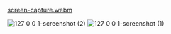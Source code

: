 [screen-capture.webm](https://github.com/singhJasvinder101/data_sum/assets/131908922/fd013c48-ff2f-454b-8265-f8bb5b1917a3)


![127 0 0 1-screenshot (2)](https://github.com/singhJasvinder101/data_sum/assets/131908922/7c6a24d9-320d-4b74-a27f-ceb29d6bf4a2)
![127 0 0 1-screenshot (1)](https://github.com/singhJasvinder101/data_sum/assets/131908922/a5c580ed-5a85-44e5-b973-cde8710c75ec)
